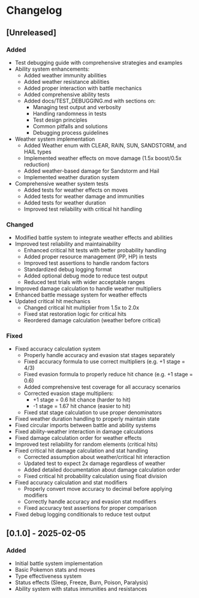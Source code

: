 # Changelog

## [Unreleased]

### Added
- Test debugging guide with comprehensive strategies and examples
- Ability system enhancements:
  - Added weather immunity abilities
  - Added weather resistance abilities
  - Added proper interaction with battle mechanics
  - Added comprehensive ability tests
  - Added docs/TEST_DEBUGGING.md with sections on:
    - Managing test output and verbosity
    - Handling randomness in tests
    - Test design principles
    - Common pitfalls and solutions
    - Debugging process guidelines
- Weather system implementation
  - Added Weather enum with CLEAR, RAIN, SUN, SANDSTORM, and HAIL types
  - Implemented weather effects on move damage (1.5x boost/0.5x reduction)
  - Added weather-based damage for Sandstorm and Hail
  - Implemented weather duration system
- Comprehensive weather system tests
  - Added tests for weather effects on moves
  - Added tests for weather damage and immunities
  - Added tests for weather duration
  - Improved test reliability with critical hit handling

### Changed
- Modified battle system to integrate weather effects and abilities
- Improved test reliability and maintainability
  - Enhanced critical hit tests with better probability handling
  - Added proper resource management (PP, HP) in tests
  - Improved test assertions to handle random factors
  - Standardized debug logging format
  - Added optional debug mode to reduce test output
  - Reduced test trials with wider acceptable ranges
- Improved damage calculation to handle weather multipliers
- Enhanced battle message system for weather effects
- Updated critical hit mechanics
  - Changed critical hit multiplier from 1.5x to 2.0x
  - Fixed stat restoration logic for critical hits
  - Reordered damage calculation (weather before critical)

### Fixed
- Fixed accuracy calculation system
  - Properly handle accuracy and evasion stat stages separately
  - Fixed accuracy formula to use correct multipliers (e.g. +1 stage = 4/3)
  - Fixed evasion formula to properly reduce hit chance (e.g. +1 stage = 0.6)
  - Added comprehensive test coverage for all accuracy scenarios
  - Corrected evasion stage multipliers:
    - +1 stage = 0.6 hit chance (harder to hit)
    - -1 stage = 1.67 hit chance (easier to hit)
  - Fixed stat stage calculation to use proper denominators
- Fixed weather duration handling to properly maintain state
- Fixed circular imports between battle and ability systems
- Fixed ability-weather interaction in damage calculations
- Fixed damage calculation order for weather effects
- Improved test reliability for random elements (critical hits)
- Fixed critical hit damage calculation and stat handling
  - Corrected assumption about weather/critical hit interaction
  - Updated test to expect 2x damage regardless of weather
  - Added detailed documentation about damage calculation order
  - Fixed critical hit probability calculation using float division
- Fixed accuracy calculation and stat modifiers
  - Properly convert move accuracy to decimal before applying modifiers
  - Correctly handle accuracy and evasion stat modifiers
  - Fixed accuracy test assertions for proper comparison
- Fixed debug logging conditionals to reduce test output

## [0.1.0] - 2025-02-05

### Added
- Initial battle system implementation
- Basic Pokemon stats and moves
- Type effectiveness system
- Status effects (Sleep, Freeze, Burn, Poison, Paralysis)
- Ability system with status immunities and resistances
